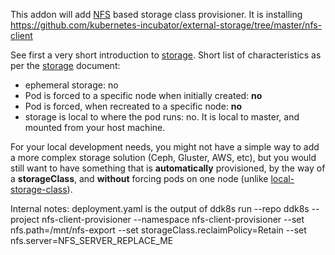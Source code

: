 This addon will add [NFS](https://en.wikipedia.org/wiki/Network_File_System) based storage class provisioner.
It is installing https://github.com/kubernetes-incubator/external-storage/tree/master/nfs-client

See first a very short introduction to [storage](../../docs/storage.md).
Short list of characteristics as per the [storage](../../docs/storage.md) document: 

- ephemeral storage: no
- Pod is forced to a specific node when initially created: **no**
- Pod is forced, when recreated to a specific node: **no**
- storage is local to where the pod runs: no. It is local to master, and mounted from your host machine.

For your local development needs, you might not have a simple way to add a more complex storage solution (Ceph, Gluster, AWS, etc), but you would still want
to have something that is **automatically** provisioned, by the way of a **storageClass**, and **without** forcing pods on one node (unlike [local-storage-class](../local-storage-class/README.md)).


Internal notes:
deployment.yaml is the output of
ddk8s run --repo ddk8s --project nfs-client-provisioner  --namespace nfs-client-provisioner --set nfs.path=/mnt/nfs-export --set storageClass.reclaimPolicy=Retain --set nfs.server=NFS_SERVER_REPLACE_ME
